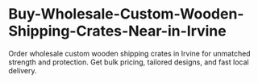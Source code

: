 # Buy-Wholesale-Custom-Wooden-Shipping-Crates-Near-in-Irvine
Order wholesale custom wooden shipping crates in Irvine for unmatched strength and protection. Get bulk pricing, tailored designs, and fast local delivery.
